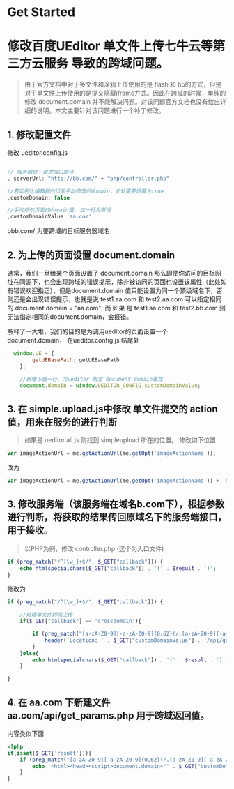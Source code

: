 Get Started
=====

# 修改百度UEditor 单文件上传七牛云等第三方云服务 导致的跨域问题。

> 由于官方文档中对于多文件和涂鸦上传使用的是 flash 和 h5的方式，但是对于单文件上传使用的是提交隐藏iframe方式。因此在跨域的时候，单纯的修改 document.domain 并不能解决问题。对该问题官方文档也没有给出详细的说明。本文主要针对该问题进行一个补丁修改。

## 1. 修改配置文件

修改 ueditor.config.js 

``` js

// 服务器统一请求接口路径
, serverUrl: "http://bb.com/" + "php/controller.php"

//若实例化编辑器的页面手动修改的domain，此处需要设置为true
,customDomain: false

//手动修改页面的domain值, 这一行为新增
,customDomainValue:'aa.com'

```

bbb.com/ 为要跨域的目标服务器域名

## 2. 为上传的页面设置 document.domain

通常，我们一旦给某个页面设置了 document.domain 那么即使你访问的目标网址在同源下，也会出现跨域的错误提示，除非被访问的页面也设置该属性（此处如有错误欢迎指正），但是document.domain 值只能设置为同一个顶级域名下，否则还是会出现错误提示，也就是说
test1.aa.com 和 test2.aa.com 可以指定相同的 document.domain = "aa.com"; 而 如果 是 test1.aa.com 和 test2.bb.com 则无法指定相同的document.domain，会报错。

解释了一大堆，我们的目的是为调用ueditor的页面设置一个 document.domain， 在ueditor.config.js 结尾处

``` js
  window.UE = {
        getUEBasePath: getUEBasePath
    };

	//新增下面一行，为ueditor 指定 document.domain属性
    document.domain = window.UEDITOR_CONFIG.customDomainValue;
```

## 3. 在 simple.upload.js中修改 单文件提交的 action 值，用来在服务的进行判断

> 如果是 ueditor.all.js 则找到 simpleupload 所在的位置。
修改如下位置
``` js
var imageActionUrl = me.getActionUrl(me.getOpt('imageActionName'));
```

改为

``` js
var imageActionUrl = me.getActionUrl(me.getOpt('imageActionName')) + '&callback=crossdomain&customDomainValue=' + me.getOpt('customDomainValue');
```

## 3. 修改服务端（该服务端在域名b.com下），根据参数进行判断，将获取的结果传回原域名下的服务端接口，用于接收。

> 以PHP为例，修改 controller.php (这个为入口文件)

```php
if (preg_match("/^[\w_]+$/", $_GET["callback"])) {
	echo htmlspecialchars($_GET["callback"]) . '(' . $result . ')';
}
```

修改为

``` php
if (preg_match("/^[\w_]+$/", $_GET["callback"])) {

	//处理单文件跨域上传
	if($_GET["callback"] == 'crossdomain'){

		if (preg_match("[a-zA-Z0-9][-a-zA-Z0-9]{0,62}(/.[a-zA-Z0-9][-a-zA-Z0-9]{0,62})+/.?", $_GET["customDomainValue"])){
			header('Location: ' . $_GET["customDomainValue"] . '/api/get_params.php?customDomainValue=' . $_GET["customDomainValue"] . 'result=' . $result);
		}
	}else{
		echo htmlspecialchars($_GET["callback"]) . '(' . $result . ')';
	}

}
```

## 4. 在 aa.com 下新建文件 aa.com/api/get_params.php 用于跨域返回值。

内容类似下面
```php
<?php
if(isset($_GET['result'])){
	if (preg_match("[a-zA-Z0-9][-a-zA-Z0-9]{0,62}(/.[a-zA-Z0-9][-a-zA-Z0-9]{0,62})+/.?", $_GET["customDomainValue"])){
		echo '<html><head><script>document.domain="' . $_GET["customDomainValue"] . '"</script></head><body>'. $_GET['result'] .'</body></html>';
	}
}
```
